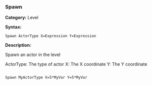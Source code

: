 ### Spawn

**Category:**
Level

**Syntax:**

```scorpionengine
Spawn ActorType X=Expression Y=Expression
```

**Description:**

Spawn an actor in the level

ActorType: The type of actor
X: The X coordinate
Y: The Y coordinate

```scorpionengine

Spawn MyActorType X=5*MyVar Y=5*MyVar

```
